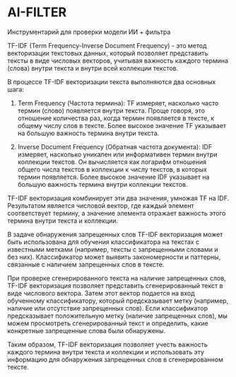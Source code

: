 # AI-FILTER
Инструментарий для проверки модели ИИ + фильтра


TF-IDF (Term Frequency-Inverse Document Frequency) - это метод векторизации текстовых данных, который позволяет представить тексты в виде числовых векторов, учитывая важность каждого термина (слова) внутри текста и внутри всей коллекции текстов.

В процессе TF-IDF векторизации текста выполняются два основных шага:

1. Term Frequency (Частота термина): TF измеряет, насколько часто термин (слово) появляется внутри текста. Проще говоря, это отношение количества раз, когда термин появляется в тексте, к общему числу слов в тексте. Более высокое значение TF указывает на большую важность термина внутри текста.

2. Inverse Document Frequency (Обратная частота документа): IDF измеряет, насколько уникален или информативен термин внутри коллекции текстов. Он вычисляется как логарифм отношения общего числа текстов в коллекции к числу текстов, в которых термин появляется. Более высокое значение IDF указывает на большую важность термина внутри коллекции текстов.

TF-IDF векторизация комбинирует эти два значения, умножая TF на IDF. Результатом является числовой вектор, где каждый элемент соответствует термину, а значение элемента отражает важность этого термина внутри текста и коллекции.

В задаче обнаружения запрещенных слов TF-IDF векторизация может быть использована для обучения классификатора на текстах с известными метками (например, тексты с запрещенными словами и без них). Классификатор может выявить закономерности и паттерны, связанные с наличием запрещенных слов в тексте.

При проверке сгенерированного текста на наличие запрещенных слов, TF-IDF векторизация позволяет представить сгенерированный текст в виде числового вектора. Затем этот вектор подается на вход обученному классификатору, который предсказывает метку (например, наличие или отсутствие запрещенных слов). Если классификатор предсказывает положительную метку (наличие запрещенных слов), мы можем просмотреть сгенерированный текст и определить, какие конкретные запрещенные слова были обнаружены.

Таким образом, TF-IDF векторизация позволяет учесть важность каждого термина внутри текста и коллекции и использовать эту информацию для обнаружения запрещенных слов в сгенерированном тексте.
